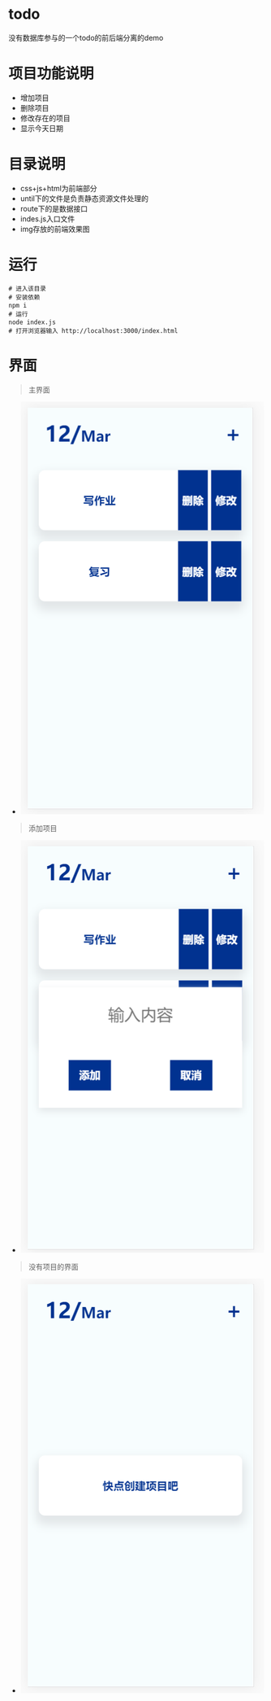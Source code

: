 # todo
没有数据库参与的一个todo的前后端分离的demo

# 项目功能说明
- 增加项目
- 删除项目
- 修改存在的项目
- 显示今天日期

# 目录说明
- css+js+html为前端部分
- until下的文件是负责静态资源文件处理的
- route下的是数据接口
- indes.js入口文件
- img存放的前端效果图

# 运行
```shell
# 进入该目录
# 安装依赖
npm i 
# 运行
node index.js
# 打开浏览器输入 http://localhost:3000/index.html
```
# 界面
> 主界面
- ![主界面](./img/one.png)
>添加项目
- ![添加项目](./img/two.png)
>没有项目的界面
- ![空界面](./img/three.png)


